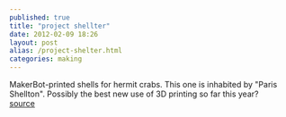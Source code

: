 ```yaml
---
published: true
title: "project shellter"
date: 2012-02-09 18:26
layout: post
alias: /project-shelter.html
categories: making
---
```

MakerBot-printed shells for hermit crabs. This one is inhabited by &quot;Paris Shellton&quot;. Possibly the best new use of 3D printing so far this year?
<br /><a href="http://www.makerbot.com/blog/tag/project-shellter/">source</a>
